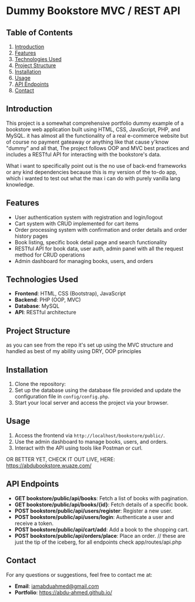 # Dummy Bookstore MVC / REST API

## Table of Contents
1. [Introduction](#introduction)
2. [Features](#features)
3. [Technologies Used](#technologies-used)
4. [Project Structure](#project-structure)
5. [Installation](#installation)
6. [Usage](#usage)
7. [API Endpoints](#api-endpoints)
8. [Contact](#contact)

## Introduction
This project is a somewhat comprehensive portfolio dummy example of a bookstore web application built using HTML, CSS, JavaScript, PHP, and MySQL. it has almost all the functionality of a real e-commerce website but of course no payment gateaway or anything like that cause y'know "dummy" and all that, The project follows OOP and MVC best practices and includes a RESTful API for interacting with the bookstore's data.

What i want to specifically point out is the no use of back-end frameworks or any kind dependencies because this is my version of the to-do app, which i wanted to test out
what the max i can do with purely vanilla lang knowledge.

## Features
- User authentication system with registration and login/logout
- Cart system with CRUD implemented for cart items
- Order processing system with confirmation and order details and order history pages
- Book listing, specific book detail page and search functionality
- RESTful API for book data, user auth, admin panel with all the request method for CRUD operations
- Admin dashboard for managing books, users, and orders

## Technologies Used
- **Frontend**: HTML, CSS (Bootstrap), JavaScript
- **Backend**: PHP (OOP, MVC)
- **Database**: MySQL
- **API**: RESTful architecture

## Project Structure
as you can see from the repo it's set up using the MVC structure and handled as best of my ability using
DRY, OOP principles

## Installation
1. Clone the repository:
2. Set up the database using the database file provided and update the configuration file in `config/config.php`.
3. Start your local server and access the project via your browser.

## Usage
1. Access the frontend via `http://localhost/bookstore/public/`.
2. Use the admin dashboard to manage books, users, and orders.
3. Interact with the API using tools like Postman or curl.

OR BETTER YET, CHECK IT OUT LIVE, HERE: https://abdubookstore.wuaze.com/

## API Endpoints
- **GET bookstore/public/api/books**: Fetch a list of books with pagination.
- **GET bookstore/public/api/books/{id}**: Fetch details of a specific book.
- **POST bookstore/public/api/users/register**: Register a new user.
- **POST bookstore/public/api/users/login**: Authenticate a user and receive a token.
- **POST bookstore/public/api/cart/add**: Add a book to the shopping cart.
- **POST bookstore/public/api/orders/place**: Place an order.
// these are just the tip of the iceberg, for all endpoints check app/routes/api.php

## Contact
For any questions or suggestions, feel free to contact me at:
- **Email**: iamabduahmed@gmail.com 
- **Portfolio**: https://abdu-ahmed.github.io/
